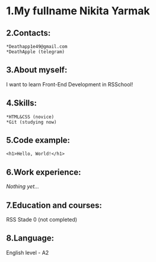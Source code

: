 # 1.**My fullname Nikita Yarmak**

## 2.**Contacts:**
    *Deathapp1e49@gmail.com
    *DeathApple (telegram)

## 3.**About myself:**
I want to learn Front-End Development in RSSchool!

## 4.**Skills:**
    *HTML&CSS (novice)
    *Git (studying now)
    
## 5.**Code example:**
`<h1>Hello, World!</h1>`

## 6.**Work experience:**
_Nothing yet…_

## 7.**Education and courses:**
RSS Stade 0 (not completed)

## 8.**Language:**
English level - A2
